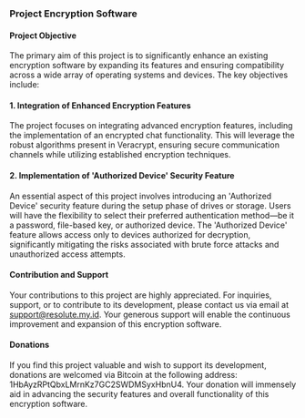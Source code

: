 ### Project Encryption Software

#### Project Objective
The primary aim of this project is to significantly enhance an existing encryption software by expanding its features and ensuring compatibility across a wide array of operating systems and devices. The key objectives include:

#### 1. Integration of Enhanced Encryption Features
The project focuses on integrating advanced encryption features, including the implementation of an encrypted chat functionality. This will leverage the robust algorithms present in Veracrypt, ensuring secure communication channels while utilizing established encryption techniques.

#### 2. Implementation of 'Authorized Device' Security Feature
An essential aspect of this project involves introducing an 'Authorized Device' security feature during the setup phase of drives or storage. Users will have the flexibility to select their preferred authentication method—be it a password, file-based key, or authorized device. The 'Authorized Device' feature allows access only to devices authorized for decryption, significantly mitigating the risks associated with brute force attacks and unauthorized access attempts.

#### Contribution and Support
Your contributions to this project are highly appreciated. For inquiries, support, or to contribute to its development, please contact us via email at support@resolute.my.id. Your generous support will enable the continuous improvement and expansion of this encryption software.

#### Donations
If you find this project valuable and wish to support its development, donations are welcomed via Bitcoin at the following address: 1HbAyzRPtQbxLMrnKz7GC2SWDMSyxHbnU4. Your donation will immensely aid in advancing the security features and overall functionality of this encryption software.
